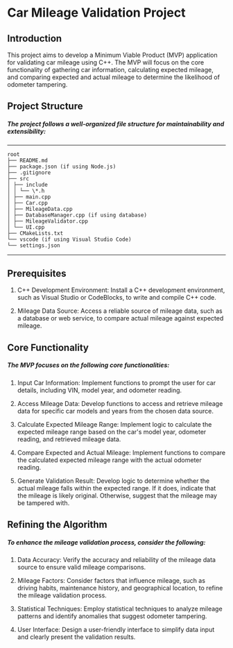 # Car Mileage Validation Project

## Introduction

This project aims to develop a Minimum Viable Product (MVP) application for validating car mileage using C++. The MVP will focus on the core functionality of gathering car information, calculating expected mileage, and comparing expected and actual mileage to determine the likelihood of odometer tampering.

## Project Structure

##### The project follows a well-organized file structure for maintainability and extensibility:

---

    root
    ├── README.md
    ├── package.json (if using Node.js)
    ├── .gitignore
    ├── src
    │ ├── include
    │ │ └── \*.h
    │ ├── main.cpp
    │ ├── Car.cpp
    │ ├── MileageData.cpp
    │ ├── DatabaseManager.cpp (if using database)
    │ ├── MileageValidator.cpp
    │ └── UI.cpp
    ├── CMakeLists.txt
    └── vscode (if using Visual Studio Code)
    └── settings.json

---

## Prerequisites

1. C++ Development Environment: Install a C++ development environment, such as Visual Studio or CodeBlocks, to write and compile C++ code.

2. Mileage Data Source: Access a reliable source of mileage data, such as a database or web service, to compare actual mileage against expected mileage.

## Core Functionality

##### The MVP focuses on the following core functionalities:

1. Input Car Information: Implement functions to prompt the user for car details, including VIN, model year, and odometer reading.

2. Access Mileage Data: Develop functions to access and retrieve mileage data for specific car models and years from the chosen data source.

3. Calculate Expected Mileage Range: Implement logic to calculate the expected mileage range based on the car's model year, odometer reading, and retrieved mileage data.

4. Compare Expected and Actual Mileage: Implement functions to compare the calculated expected mileage range with the actual odometer reading.

5. Generate Validation Result: Develop logic to determine whether the actual mileage falls within the expected range. If it does, indicate that the mileage is likely original. Otherwise, suggest that the mileage may be tampered with.

## Refining the Algorithm

##### To enhance the mileage validation process, consider the following:

1. Data Accuracy: Verify the accuracy and reliability of the mileage data source to ensure valid mileage comparisons.

2. Mileage Factors: Consider factors that influence mileage, such as driving habits, maintenance history, and geographical location, to refine the mileage validation process.

3. Statistical Techniques: Employ statistical techniques to analyze mileage patterns and identify anomalies that suggest odometer tampering.

4. User Interface: Design a user-friendly interface to simplify data input and clearly present the validation results.
